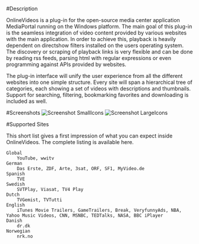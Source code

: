 #Description

OnlineVideos is a plug-in for the open-source media center application MediaPortal running on the Windows platform. The main goal of this plug-in is the seamless integration of video content provided by various websites with the main application. In order to achieve this, playback is heavily dependent on directshow filters installed on the users operating system. The discovery or scraping of playback links is very flexible and can be done by reading rss feeds, parsing html with regular expressions or even programming against APIs provided by websites.

The plug-in interface will unify the user experience from all the different websites into one simple structure. Every site will span a hierarchical tree of categories, each showing a set of videos with descriptions and thumbnails. Support for searching, filtering, bookmarking favorites and downloading is included as well.

#Screenshots
![Screenshot SmallIcons](http://mp-onlinevideos2.googlecode.com/svn/wiki/ScreenShots/Screenshot_B3W_Sites_SmallIcons.jpg)
![Screenshot LargeIcons](http://mp-onlinevideos2.googlecode.com/svn/wiki/ScreenShots/Screenshot_B3W_Videos_LargeIcons.jpg)

#Supported Sites

This short list gives a first impression of what you can expect inside OnlineVideos. The complete listing is available here.

    Global
        YouTube, wwitv 
    German
        Das Erste, ZDF, Arte, 3sat, ORF, SF1, MyVideo.de 
    Spanish
        TVE 
    Swedish
        SVTPlay, Viasat, TV4 Play 
    Dutch
        TVGemist, TVTutti 
    English
        iTunes Movie Trailers, GameTrailers, Break, VeryfunnyAds, NBA, Yahoo Music Videos, CNN, MSNBC, TEDTalks, NASA, BBC iPlayer 
    Danish
        dr.dk 
    Norwegian
        nrk.no 
